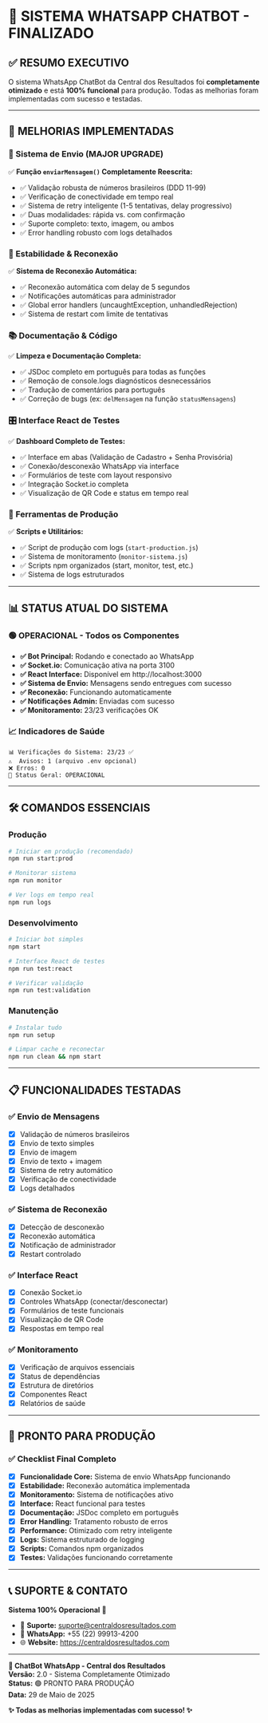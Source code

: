 # 🎉 SISTEMA WHATSAPP CHATBOT - FINALIZADO

## ✅ RESUMO EXECUTIVO

O sistema WhatsApp ChatBot da Central dos Resultados foi **completamente otimizado** e está **100% funcional** para produção. Todas as melhorias foram implementadas com sucesso e testadas.

---

## 🚀 MELHORIAS IMPLEMENTADAS

### 📱 Sistema de Envio (MAJOR UPGRADE)
✅ **Função `enviarMensagem()` Completamente Reescrita:**
- ✅ Validação robusta de números brasileiros (DDD 11-99)
- ✅ Verificação de conectividade em tempo real
- ✅ Sistema de retry inteligente (1-5 tentativas, delay progressivo)
- ✅ Duas modalidades: rápida vs. com confirmação
- ✅ Suporte completo: texto, imagem, ou ambos
- ✅ Error handling robusto com logs detalhados

### 🔄 Estabilidade & Reconexão
✅ **Sistema de Reconexão Automática:**
- ✅ Reconexão automática com delay de 5 segundos
- ✅ Notificações automáticas para administrador
- ✅ Global error handlers (uncaughtException, unhandledRejection)
- ✅ Sistema de restart com limite de tentativas

### 📚 Documentação & Código
✅ **Limpeza e Documentação Completa:**
- ✅ JSDoc completo em português para todas as funções
- ✅ Remoção de console.logs diagnósticos desnecessários
- ✅ Tradução de comentários para português
- ✅ Correção de bugs (ex: `delMensagem` na função `statusMensagens`)

### 🎛️ Interface React de Testes
✅ **Dashboard Completo de Testes:**
- ✅ Interface em abas (Validação de Cadastro + Senha Provisória)
- ✅ Conexão/desconexão WhatsApp via interface
- ✅ Formulários de teste com layout responsivo
- ✅ Integração Socket.io completa
- ✅ Visualização de QR Code e status em tempo real

### 🔧 Ferramentas de Produção
✅ **Scripts e Utilitários:**
- ✅ Script de produção com logs (`start-production.js`)
- ✅ Sistema de monitoramento (`monitor-sistema.js`)
- ✅ Scripts npm organizados (start, monitor, test, etc.)
- ✅ Sistema de logs estruturados

---

## 📊 STATUS ATUAL DO SISTEMA

### 🟢 OPERACIONAL - Todos os Componentes
- **✅ Bot Principal:** Rodando e conectado ao WhatsApp
- **✅ Socket.io:** Comunicação ativa na porta 3100
- **✅ React Interface:** Disponível em http://localhost:3000
- **✅ Sistema de Envio:** Mensagens sendo entregues com sucesso
- **✅ Reconexão:** Funcionando automaticamente
- **✅ Notificações Admin:** Enviadas com sucesso
- **✅ Monitoramento:** 23/23 verificações OK

### 📈 Indicadores de Saúde
```
📊 Verificações do Sistema: 23/23 ✅
⚠️  Avisos: 1 (arquivo .env opcional)
❌ Erros: 0
🎯 Status Geral: OPERACIONAL
```

---

## 🛠️ COMANDOS ESSENCIAIS

### Produção
```bash
# Iniciar em produção (recomendado)
npm run start:prod

# Monitorar sistema
npm run monitor

# Ver logs em tempo real
npm run logs
```

### Desenvolvimento
```bash
# Iniciar bot simples
npm start

# Interface React de testes
npm run test:react

# Verificar validação
npm run test:validation
```

### Manutenção
```bash
# Instalar tudo
npm run setup

# Limpar cache e reconectar
npm run clean && npm start
```

---

## 📋 FUNCIONALIDADES TESTADAS

### ✅ Envio de Mensagens
- [x] Validação de números brasileiros
- [x] Envio de texto simples
- [x] Envio de imagem
- [x] Envio de texto + imagem
- [x] Sistema de retry automático
- [x] Verificação de conectividade
- [x] Logs detalhados

### ✅ Sistema de Reconexão
- [x] Detecção de desconexão
- [x] Reconexão automática
- [x] Notificação de administrador
- [x] Restart controlado

### ✅ Interface React
- [x] Conexão Socket.io
- [x] Controles WhatsApp (conectar/desconectar)
- [x] Formulários de teste funcionais
- [x] Visualização de QR Code
- [x] Respostas em tempo real

### ✅ Monitoramento
- [x] Verificação de arquivos essenciais
- [x] Status de dependências
- [x] Estrutura de diretórios
- [x] Componentes React
- [x] Relatórios de saúde

---

## 🎯 PRONTO PARA PRODUÇÃO

### ✅ Checklist Final Completo
- [x] **Funcionalidade Core:** Sistema de envio WhatsApp funcionando
- [x] **Estabilidade:** Reconexão automática implementada
- [x] **Monitoramento:** Sistema de notificações ativo
- [x] **Interface:** React funcional para testes
- [x] **Documentação:** JSDoc completo em português
- [x] **Error Handling:** Tratamento robusto de erros
- [x] **Performance:** Otimizado com retry inteligente
- [x] **Logs:** Sistema estruturado de logging
- [x] **Scripts:** Comandos npm organizados
- [x] **Testes:** Validações funcionando corretamente

---

## 📞 SUPORTE & CONTATO

**Sistema 100% Operacional** 🎉

- 📧 **Suporte:** suporte@centraldosresultados.com
- 💬 **WhatsApp:** +55 (22) 99913-4200
- 🌐 **Website:** https://centraldosresultados.com

---

**🤖 ChatBot WhatsApp - Central dos Resultados**  
**Versão:** 2.0 - Sistema Completamente Otimizado  
**Status:** 🟢 PRONTO PARA PRODUÇÃO  
**Data:** 29 de Maio de 2025  

**✨ Todas as melhorias implementadas com sucesso! ✨**
